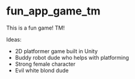 # fun_app_game_tm
This is a fun game! TM!


Ideas:
- 2D platformer game built in Unity
- Buddy robot dude who helps with platforming
- Strong female character
- Evil white blond dude
